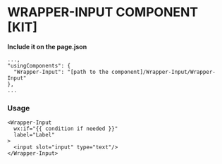 # WRAPPER-INPUT COMPONENT [KIT]

**Include it on the page.json**
```
...,
"usingComponents": {
  "Wrapper-Input": "[path to the component]/Wrapper-Input/Wrapper-Input"
},
...
```

### Usage

```
<Wrapper-Input
  wx:if="{{ condition if needed }}"
  label="Label"
>
  <input slot="input" type="text"/>
</Wrapper-Input>
```
